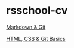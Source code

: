 # rsschool-cv

[Markdown & Git](https://anat01ium.github.io/rsschool-cv/cv)

[HTML, CSS & Git Basics](https://anat01ium.github.io/rsschool-cv/)
